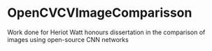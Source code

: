# OpenCVCVImageComparisson
Work done for Heriot Watt honours dissertation in the comparison of images using open-source CNN networks
